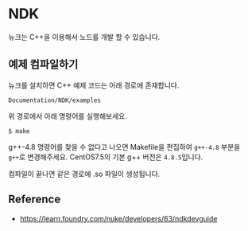 # NDK
뉴크는 C++을 이용해서 노드를 개발 할 수 있습니다.

## 예제 컴파일하기
뉴크를 설치하면 C++ 예제 코드는 아래 경로에 존재합니다.

```
Documentation/NDK/examples
```

위 경로에서 아래 명령어를 실행해보세요.
```
$ make
```

g++-4.8 명령어를 찾을 수 없다고 나오면 Makefile을 편집하여 `g++-4.8` 부분을 `g++`로 변경해주세요. CentOS7.5의 기본 g++ 버전은 `4.8.5`입니다.

컴파일이 끝나면 같은 경로에 .so 파일이 생성됩니다.

## Reference
- https://learn.foundry.com/nuke/developers/63/ndkdevguide
